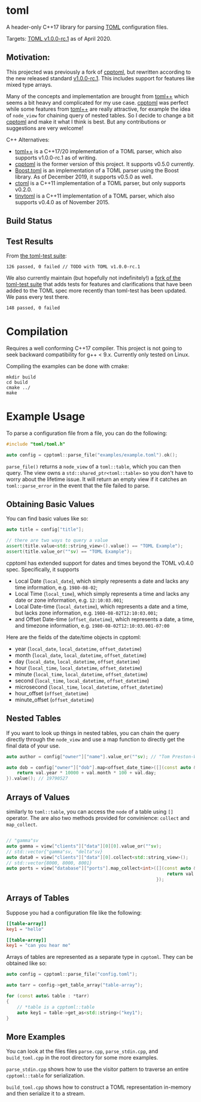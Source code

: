 # toml
A header-only C++17 library for parsing [TOML][toml] configuration files.

Targets: [TOML v1.0.0-rc.1][currver] as of April 2020.

## Motivation:

This projected was previously a fork of [cpptoml][cpptoml], but rewritten
according to the new released standard [v1.0.0-rc.1][currver]. This 
includes support for features like mixed type arrays.

Many of the concepts and implementation are brought from [toml++][tomlplusplus]
which seems a bit heavy and complicated for my use case. [cpptoml][cpptoml] was
perfect while some features from [toml++][tomlplusplus] are really attractive, 
for example the idea of `node_view` for chaining query of nested tables. So I 
decide to change a bit [cpptoml][cpptoml] and make it what I think is best. 
But any contributions or suggestions are very welcome!

C++ Alternatives:
- [toml++][tomlplusplus] is a C++17/20 implementation of a TOML parser,
  which also supports v1.0.0-rc.1 as of writing.
- [cpptoml][cpptoml] is the former version of this project. It supports v0.5.0 currently.
- [Boost.toml][boost.toml] is an implementation of a TOML parser using
  the Boost library. As of December 2019, it supports v0.5.0 as well.
- [ctoml][ctoml] is a C++11 implementation of a TOML parser, but only
  supports v0.2.0.
- [tinytoml][tinytoml] is a C++11 implementation of a TOML parser, which
  also supports v0.4.0 as of November 2015.

## Build Status

## Test Results

From [the toml-test suite][toml-test]:

```
126 passed, 0 failed // TODO with TOML v1.0.0-rc.1
```

We also currently maintain (but hopefully not indefinitely!) a [fork of the
toml-test suite][toml-test-fork] that adds tests for features and
clarifications that have been added to the TOML spec more recently than
toml-test has been updated. We pass every test there.

```
148 passed, 0 failed
```

# Compilation
Requires a well conforming C++17 compiler. This project is not going to seek backward
compatibility for g++ < 9.x. Currently only tested on Linux.

Compiling the examples can be done with cmake:

```
mkdir build
cd build
cmake ../
make
```

# Example Usage
To parse a configuration file from a file, you can do the following:

```cpp
#include "toml/toml.h"

auto config = cpptoml::parse_file("examples/example.toml").ok();
```

`parse_file()` returns a `node_view` of a `toml::table`, which you can then 
query. The view owns a `std::shared_ptr<toml::table>` so you don't have to worry
about the lifetime issue. It will return an empty view if it catches an 
`toml::parse_error` in the event that the file failed to parse.

## Obtaining Basic Values
You can find basic values like so:

```cpp
auto title = config["title"];

// there are two ways to query a value
assert(title.value<std::string_view>().value() == "TOML Example");
assert(title.value_or(""sv) == "TOML Example");

```

cpptoml has extended support for dates and times beyond the TOML v0.4.0
spec. Specifically, it supports

- Local Date (`local_date`), which simply represents a date and lacks any time
  information, e.g. `1980-08-02`;
- Local Time (`local_time`), which simply represents a time and lacks any
  date or zone information, e.g. `12:10:03.001`;
- Local Date-time (`local_datetime`), which represents a date and a time,
  but lacks zone information, e.g. `1980-08-02T12:10:03.001`;
- and Offset Date-time (`offset_datetime`), which represents a date, a
  time, and timezone information, e.g. `1980-08-02T12:10:03.001-07:00`

Here are the fields of the date/time objects in cpptoml:

- year (`local_date`, `local_datetime`, `offset_datetime`)
- month (`local_date`, `local_datetime`, `offset_datetime`)
- day (`local_date`, `local_datetime`, `offset_datetime`)
- hour (`local_time`, `local_datetime`, `offset_datetime`)
- minute (`local_time`, `local_datetime`, `offset_datetime`)
- second (`local_time`, `local_datetime`, `offset_datetime`)
- microsecond (`local_time`, `local_datetime`, `offset_datetime`)
- hour\_offset (`offset_datetime`)
- minute\_offset (`offset_datetime`)

## Nested Tables
If you want to look up things in nested tables, you can chain the query directly
through the `node_view` and use a map function to directly get the final data of
your use.

```cpp
auto author = config["owner"]["name"].value_or(""sv); // "Tom Preston-Werner"

auto dob = config["owner"]["dob"].map<offset_date_time>([](const auto &val) {
    return val.year * 10000 + val.month * 100 + val.day;
}).value(); // 19790527
```

## Arrays of Values
similarly to `toml::table`, you can access the `node` of a table using `[]`
operator. The are also two methods provided for convinience: `collect` and
`map_collect`.

```cpp

// "gamma"sv
auto gamma = view["clients"]["data"][0][0].value_or(""sv);
// std::vector{"gamma"sv, "delta"sv}
auto data0 = view["clients"]["data"][0].collect<std::string_view>();
// std::vector{8000, 8000, 8001}
auto ports = view["database"]["ports"].map_collect<int>([](const auto &val) {
                                                            return val - 1;
                                                        });
```

## Arrays of Tables
Suppose you had a configuration file like the following:

```toml
[[table-array]]
key1 = "hello"

[[table-array]]
key1 = "can you hear me"
```

Arrays of tables are represented as a separate type in `cpptoml`. They can
be obtained like so:

```cpp
auto config = cpptoml::parse_file("config.toml");

auto tarr = config->get_table_array("table-array");

for (const auto& table : *tarr)
{
    // *table is a cpptoml::table
    auto key1 = table->get_as<std::string>("key1");
}
```

## More Examples
You can look at the files files `parse.cpp`, `parse_stdin.cpp`, and
`build_toml.cpp` in the root directory for some more examples.

`parse_stdin.cpp` shows how to use the visitor pattern to traverse an
entire `cpptoml::table` for serialization.

`build_toml.cpp` shows how to construct a TOML representation in-memory and
then serialize it to a stream.

[currver]: https://github.com/toml-lang/toml/blob/master/versions/en/toml-v1.0.0-rc.1.md
[cpptoml]: https://github.com/skystrife/cpptoml
[toml]: https://github.com/toml-lang/toml
[toml-test]: https://github.com/BurntSushi/toml-test
[toml-test-fork]: https://github.com/skystrife/toml-test
[ctoml]: https://github.com/evilncrazy/ctoml
[libtoml]: https://github.com/ajwans/libtoml
[tinytoml]: https://github.com/mayah/tinytoml
[boost.toml]: https://github.com/ToruNiina/Boost.toml
[tomlplusplus]: https://github.com/marzer/tomlplusplus
